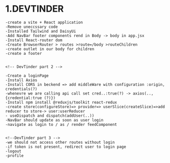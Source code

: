 # 1.DEVTINDER  

    -create a vite + React application
    -Remove uneccssary code
    -Installed Tailwind and DaisyUi
    -Add NavBar footer components rend in Body -> body in app.jsx
    -Install React-router dom
    -Create BrowserRouter > routes >route=/body >routeChildren
    -create outlet in our body for children
    -create a footer
    

    <!-- DevTinder part 2 -->
    
    -Create a loginPage 
    -Install Axios
    -Install CORS in beckend => add middleWare with configuration :origin, credentials(?)
    -whenevre we are calling api call set cred..:true(?) -> axios(..,{credential:true (?)})
    -Install npm install @reduxjs/toolkit react-redux
    -create store(configureStore)=> provider=> userSlice(createSlice)=>add reducer to store-> user:userReducer
    - useDispatch and dispatch(addUser(..))
    -NavBar should update as soon as user login
    -navigate as login to / as / render feedComponent


    <!--DevTinder part 3 -->
    -we should not access other routes without login
    -if token is not present, redirect user to login page
    -logout 
    -profile